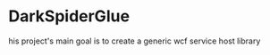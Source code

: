 DarkSpiderGlue
==============

his project's main goal is to create a generic wcf service host library
